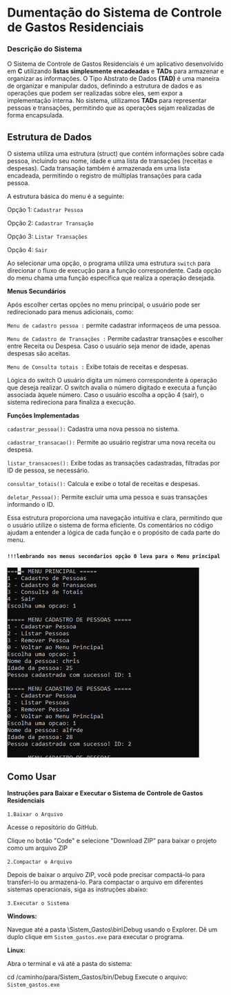 
# Dumentação do Sistema de Controle de Gastos Residenciais

### Descrição do Sistema

O Sistema de Controle de Gastos Residenciais é um aplicativo desenvolvido em **C** utilizando **listas simplesmente encadeadas** e **TADs** para armazenar e organizar as informações. O Tipo Abstrato de Dados **(TAD)** é uma maneira de organizar e manipular dados, definindo a estrutura de dados e as operações que podem ser realizadas sobre eles, sem expor a implementação interna. No sistema, utilizamos **TADs** para representar pessoas e transações, permitindo que as operações sejam realizadas de forma encapsulada.


## Estrutura de Dados
O sistema utiliza uma estrutura (struct) que contém informações sobre cada pessoa, incluindo seu nome, idade e uma lista de transações (receitas e despesas). Cada transação também é armazenada em uma lista encadeada, permitindo o registro de múltiplas transações para cada pessoa.


A estrutura básica do menu é a seguinte:

Opção 1: ``Cadastrar Pessoa``

Opção 2: ``Cadastrar Transação``

Opção 3: ``Listar Transações``

Opção 4: ``Sair``

Ao selecionar uma opção, o programa utiliza uma estrutura ``switch`` para direcionar o fluxo de execução para a função correspondente. Cada opção do menu chama uma função específica que realiza a operação desejada.

**Menus Secundários**

Após escolher certas opções no menu principal, o usuário pode ser redirecionado para menus adicionais, como:

``Menu de cadastro pessoa :`` permite cadastrar informaçeos de uma pessoa.

``Menu de Cadastro de Transações :`` Permite cadastrar transações e escolher entre Receita ou Despesa.
Caso o usuário seja menor de idade, apenas despesas são aceitas.

``Menu de Consulta totais :`` Exibe totais de receitas e despesas.


Lógica do switch
O usuário digita um número correspondente à operação que deseja realizar.
O switch avalia o número digitado e executa a função associada àquele número.
Caso o usuário escolha a opção 4 (sair), o sistema redireciona para finaliza a execução.

**Funções Implementadas**

``cadastrar_pessoa():`` Cadastra uma nova pessoa no sistema.

``cadastrar_transacao():`` Permite ao usuário registrar uma nova receita ou despesa.

``listar_transacoes():`` Exibe todas as transações cadastradas, filtradas por ID de pessoa, se necessário.

``consultar_totais():`` Calcula e exibe o total de receitas e despesas.

``deletar_Pessoa():`` Permite excluir uma uma pessoa e suas transações informando o ID.

Essa estrutura proporciona uma navegação intuitiva e clara, permitindo que o usuário utilize o sistema de forma eficiente. Os comentários no código ajudam a entender a lógica de cada função e o propósito de cada parte do menu.

#### ``!!!lembrando nos menus secondarios opção 0 leva para o Menu principal``

![](Sistem_Gastos/tela.png)

   ## Como Usar
   **Instruções para Baixar e Executar o Sistema de Controle de Gastos Residenciais**

   
   ``1.Baixar o Arquivo``

Acesse o repositório do GitHub.

Clique no botão "Code" e selecione "Download ZIP" para baixar o projeto como um arquivo ZIP

``2.Compactar o Arquivo``

Depois de baixar o arquivo ZIP, você pode precisar compactá-lo para transferi-lo ou armazená-lo. Para compactar o arquivo em diferentes sistemas operacionais, siga as instruções abaixo:

``3.Executar o Sistema``

**Windows:**

Navegue até a pasta \Sistem_Gastos\bin\Debug usando o Explorer.
Dê um duplo clique em ``Sistem_gastos.exe`` para executar o programa.

**Linux:**

Abra o terminal e vá até a pasta do sistema:

cd /caminho/para/Sistem_Gastos/bin/Debug
Execute o arquivo: ``Sistem_gastos.exe``

